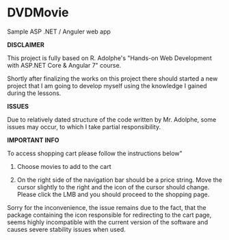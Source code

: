 # DVDMovie
Sample ASP .NET / Anguler web app

**DISCLAIMER**

This project is fully based on R. Adolphe's "Hands-on Web Development with ASP.NET Core & Angular 7" course. 

Shortly after finalizing the works on this project there should started a new project that I am going to develop myself using the knowledge I gained during the lessons.

**ISSUES**

Due to relatively dated structure of the code written by Mr. Adolphe, some issues may occur, to which I take partial responsibility. 


**IMPORTANT INFO**

To access shopping cart please follow the instructions below"

1. Choose movies to add to the cart

2. On the right side of the navigation bar should be a price string. Move the cursor slightly to the right and the icon of the cursor should change. Please click the LMB and you should proceed to the shopping page.

Sorry for the inconvenience, the issue remains due to the fact, that the package containing the icon responsible for redirecting to the cart page, seems highly incompatible with the current version of the software and causes severe stability issues when used.
